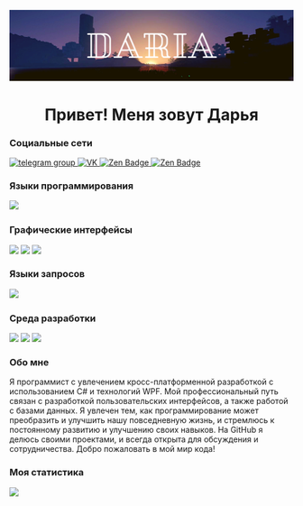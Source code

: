 [![Header](https://github.com/Todaydarya/Todaydarya/blob/main/image/Todaydarya.png)](https://t.me/Todaydarya)

<h1 align="center">Привет! Меня зовут Дарья</h1>

<h3>Социальные сети</h3>
<div id="badges">
    <a href="https://t.me/Todaydarya" target="_blank">
      <img src="https://cdn-icons-png.flaticon.com/512/2111/2111646.png" width="40" height="40" alt="telegram group" />
    </a>
    <a href="https://vk.com/vasi_tyt" target="_blank">
      <img src="https://cdn-icons-png.flaticon.com/512/145/145813.png" width="40" height="40" alt="VK"/>
    </a>
    <a href="https://discordapp.com/users/658399076299178036/" target="_blank">
      <img src="https://upload.wikimedia.org/wikipedia/commons/thumb/a/ab/Yandex_Zen_logo_icon.svg/1024px-Yandex_Zen_logo_icon.svg.png" width="40" height="40" alt="Zen Badge"/>
    </a>
    <a href="https://discordapp.com/users/658399076299178036/" target="_blank">
      <img src="https://upload.wikimedia.org/wikipedia/commons/thumb/a/ab/Figma_logo_icon.svg/1024px-Yandex_Zen_logo_icon.svg.png" width="40" height="40" alt="Zen Badge"/>
    </a>
  </div>

<h3>Языки программирования</h3>
	<div><img src="https://img.shields.io/badge/-C%23-68217A?style-for-the-badge&"></div>
<h3>Графические интерфейсы</h3>
<div> 
	<img src="https://img.shields.io/badge/-WPF-00A0D7?style-for-the-badge&">
	<img src="https://img.shields.io/badge/-WinForms-0078D7?style-for-the-badge&">
	<img src="https://img.shields.io/badge/-Figma-BF0A30?style-for-the-badge&">
</div>
<h3>Языки запросов</h3>
	<div><img src="https://img.shields.io/badge/-TSQL-FFA500?style-for-the-badge&"></div>
<h3>Среда разработки</h3>
<div>
	<img src="https://img.shields.io/badge/-VisualStudio-9457EB?style-for-the-badge&">
	<img src="https://img.shields.io/badge/-SSMS-8B4513?style-for-the-badge&">
	<img src="https://img.shields.io/badge/-MongoDB-4CAF50?style-for-the-badge&">	
</div>

<h3>Обо мне</h3>
Я программист с увлечением кросс-платформенной разработкой с использованием C# и технологий WPF. Мой профессиональный путь связан с разработкой пользовательских интерфейсов, а также работой с базами данных. Я увлечен тем, как программирование может преобразить и улучшить нашу повседневную жизнь, и стремлюсь к постоянному развитию и улучшению своих навыков. На GitHub я делюсь своими проектами, и всегда открыта для обсуждения и сотрудничества. Добро пожаловать в мой мир кода! 

<h3>Моя статистика</h3>
<p> 
	<img src="https://github-profile-summary-cards.vercel.app/api/cards/profile-details?username=Todaydarya&theme=github_dark">
</p>
